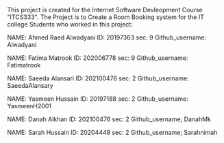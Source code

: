 This project is created for the Internet Software Devleopment Course "ITCS333".
The Project is to Create a Room Booking system for the IT college
Students who worked in this project:

  
NAME: Ahmed Raed Alwadyani   ID: 20197363   sec: 9   Github_username: Alwadyani
 
NAME: Fatima Matrook         ID: 202006778  sec: 9   Github_username: Fatimatrook
  
NAME: Saeeda Alansari        ID: 202100476  sec: 2   Github_username: SaeedaAlansary
  
NAME: Yasmeen Hussain        ID: 20197188   sec: 2   Github_username: YasmeenH2001
  
NAME: Danah Alkhan           ID: 202100476  sec: 2   Github_username; DanahMk

NAME: Sarah Hussain           ID: 20204448 sec: 2   Github_username; Sarahnimah
